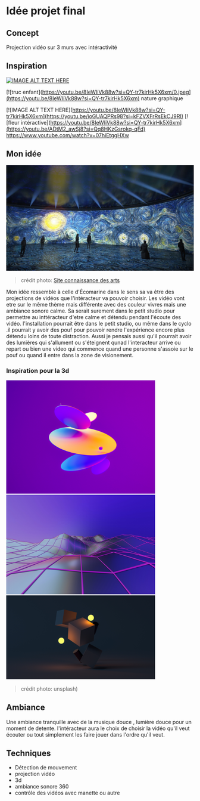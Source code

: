# Idée projet final
## Concept 
Projection vidéo sur 3 murs avec intéractivité
## Inspiration



[![IMAGE ALT TEXT HERE](http://img.www.youtube.com/embed/8IeWIiVk88w?si=F7jPEzLGUJ4MlTmq/0.jpg)](https://www.youtube.com/embed/8IeWIiVk88w?si=F7jPEzLGUJ4MlTmq)


[![truc enfant](https://youtu.be/8IeWIiVk88w?si=QY-tr7kirHk5X6xm/0.jpeg](https://youtu.be/8IeWIiVk88w?si=QY-tr7kirHk5X6xm) nature graphique




[![IMAGE ALT TEXT HERE](https://youtu.be/8IeWIiVk88w?si=QY-tr7kirHk5X6xm](https://youtu.be/ioGUAQPRs98?si=kFZVXFrRsEkCJ9RI) 
[![fleur intéractive](https://youtu.be/8IeWIiVk88w?si=QY-tr7kirHk5X6xm](https://youtu.be/ADtM2_awSj8?si=Qq8HKzGsrokq-qFd) 
https://www.youtube.com/watch?v=07hiEtggHXw
## Mon idée 
<img src="media/exposition_van_gogh.jpg" width="600px"></img> 
>  crédit photo: [Site connaissance des arts](https://www.connaissancedesarts.com/arts-expositions/art-moderne/van-gogh-goya-magritte-10-expositions-numeriques-ou-lart-nous-emerveille-11165758/)

Mon idée ressemble à celle d'Écomarine dans le sens sa va être des projections de vidéos que l'intéracteur va pouvoir choisir. Les vidéo vont etre sur le même thème mais différente avec des couleur vivres mais une ambiance sonore calme. Sa serait surement dans le petit studio pour permettre au inttéracteur d'etre calme et détendu pendant l'écoute des vidéo. l'installation pourrait être dans le petit studio, ou même dans le cyclo .il pourrait y avoir des pouf pour pouvoir rendre l'expérience encore plus détendu loins de toute distraction. 
Aussi je pensais aussi qu'il pourrait avoir des lumières qui s'allument ou s'éteignent qunad l'interacteur arrive ou repart ou bien une video qui commence quand une personne s'assoie sur le pouf ou  quand il entre dans la zone de visionement.
### Inspiration pour la 3d 

<img src="media/cercle_colorer.jpg" width="400px"></img> <img src="media/montagne_ish.jpg" width="400px"></img> <img src="media/cube_lumiere.jpg" width="400px"></img>
>  crédit photo: unsplash)
## Ambiance
Une ambiance tranquille avec de la musique douce , lumière douce pour un moment de detente. l'intéracteur aura le choix de choisir la vidéo qu'il veut écouter ou tout simplement les faire jouer dans l'ordre qu'il veut.
## Techniques
- Détection de mouvement
- projection vidéo
- 3d
- ambiance sonore 360
- contrôle des vidéos avec manette ou autre

  

